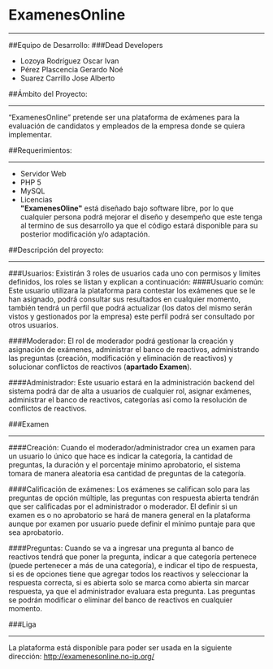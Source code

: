 # ExamenesOnline
***
##Equipo de Desarrollo: 
###Dead Developers
* Lozoya Rodríguez Oscar Ivan
* Pérez Plascencia Gerardo Noé
* Suarez Carrillo Jose Alberto  

##Ámbito del Proyecto:
***
“ExamenesOnline” pretende ser una plataforma de exámenes para la evaluación de candidatos y empleados de la empresa donde se quiera implementar.

##Requerimientos:
***
* Servidor Web
* PHP 5
* MySQL
* Licencias  
**"ExamenesOline"** está diseñado bajo software libre, por lo que cualquier persona podrá mejorar el diseño y desempeño que este tenga al termino de sus desarrollo ya que el código estará disponible para su posterior modificación y/o adaptación.  

##Descripción del proyecto:
***
###Usuarios:
Existirán 3 roles de usuarios cada uno con permisos y limites definidos, los roles se listan y explican a continuación:
####Usuario común:
Este usuario utilizara la plataforma para contestar los exámenes que se le han asignado, podrá consultar sus resultados en cualquier momento, también tendrá un perfil que podrá actualizar (los datos del mismo serán vistos y gestionados por la empresa) este perfil podrá ser consultado por otros usuarios.

####Moderador:
El rol de moderador podrá gestionar la creación y asignación de exámenes, administrar el banco de reactivos, administrando las preguntas (creación, modificación y eliminación de reactivos) y solucionar conflictos de reactivos (**apartado Examen**). 

####Administrador:
Este usuario estará en la administración backend del sistema podrá dar de alta a usuarios de cualquier rol, asignar exámenes, administrar el banco de reactivos, categorías así como la resolución de conflictos de reactivos.

###Examen
***
####Creación:
Cuando el moderador/administrador crea un examen para un usuario lo único que hace es indicar la categoría, la cantidad de preguntas, la duración y el porcentaje mínimo aprobatorio, el sistema tomara de manera aleatoria esa cantidad de preguntas de la categoría.

####Calificación de exámenes:
Los exámenes se califican solo para las preguntas de opción múltiple, las preguntas con respuesta abierta tendrán que ser calificadas por el administrador o moderador.
El definir si un examen es o no aprobatorio se hará de manera general en la plataforma aunque por examen por usuario puede definir el mínimo puntaje para que sea aprobatorio.

####Preguntas:
Cuando se va a ingresar una pregunta al banco de reactivos tendrá que poner la pregunta, indicar a que categoría pertenece (puede pertenecer a más de una categoría), e indicar el tipo de respuesta, si es de opciones tiene que agregar todos los reactivos y seleccionar la respuesta correcta, si es abierta solo se marca como abierta sin marcar respuesta, ya que el administrador evaluara esta pregunta.
Las preguntas se podrán modificar o eliminar del banco de reactivos en cualquier momento.

###Liga
***
La plataforma está disponible para poder ser usada en la siguiente dirección:
<http://examenesonline.no-ip.org/> 